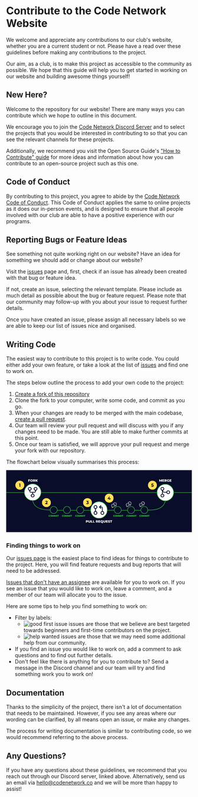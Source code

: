 # Contribute to the Code Network Website

We welcome and appreciate any contributions to our club's website, whether you are a current student or not. Please have a read over these guidelines before making any contributions to the project.

Our aim, as a club, is to make this project as accessible to the community as possible. We hope that this guide will help you to get started in working on our website and building awesome things yourself!

## New Here?

Welcome to the repository for our website! There are many ways you can contribute which we hope to outline in this document.

We  encourage you to join the [Code Network Discord Server](https://discord.gg/scXBk2j4uE) and to select the projects that you would be interested in contributing to so that you can see the relevant channels for these projects.

Additionally, we recommend you visit the Open Source Guide's ["How to Contribute" guide](https://opensource.guide/how-to-contribute/) for more ideas and information about how you can contribute to an open-source project such as this one.

## Code of Conduct

By contributing to this project, you agree to abide by the [Code Network Code of Conduct](./CODE_OF_CONDUCT.md). This Code of Conduct applies the same to online projects as it does our in-person events, and is designed to ensure that all people involved with our club are able to have a positive experience with our programs.

## Reporting Bugs or Feature Ideas

See something not quite working right on our website? Have an idea for something we should add or change about our website?

Visit the [issues](https://github.com/codenetwork/codenetwork.co/issues) page and, first, check if an issue has already been created with that bug or feature idea.

If not, create an issue, selecting the relevant template. Please include as much detail as possible about the bug or feature request. Please note that our community may follow-up with you about your issue to request further details.

Once you have created an issue, please assign all necessary labels so we are able to keep our list of issues nice and organised.

## Writing Code

The easiest way to contribute to this project is to write code. You could either add your own feature, or take a look at the list of [issues](https://github.com/codenetwork/codenetwork.co/issues) and find one to work on.

The steps below outline the process to add your own code to the project:

1. [Create a fork of this repository](https://github.com/codenetwork/codenetwork.co/fork)
2. Clone the fork to your computer, write some code, and commit as you go.
3. When your changes are ready to be merged with the main codebase, [create a pull request](https://docs.github.com/en/pull-requests/collaborating-with-pull-requests/proposing-changes-to-your-work-with-pull-requests/creating-a-pull-request).
4. Our team will review your pull request and will discuss with you if any changes need to be made. You are still able to make further commits at this point.
5. Once our team is satisfied, we will approve your pull request and merge your fork with our repository.

The flowchart below visually summarises this process:

![Code contribution flowchart](.github/assets/contributing-code.png)

### Finding things to work on

Our [issues page](https://github.com/codenetwork/codenetwork.co/issues) is the easiest place to find ideas for things to contribute to the project. Here, you will find feature requests and bug reports that will need to be addressed.

[Issues that don't have an assignee](https://github.com/codenetwork/codenetwork.co/issues?q=is%3Aissue%20state%3Aopen%20no%3Aassignee) are available for you to work on. If you see an issue that you would like to work on, leave a comment, and a member of our team will allocate you to the issue.

Here are some tips to help you find something to work on:

- Filter by labels:
    - ![good first issue](https://img.shields.io/badge/good%20first%20issue-7057ff?style=flat) issues are those that we believe are best targeted towards beginners and first-time contributors on the project.
    - ![help wanted](https://img.shields.io/badge/help%20wanted-008672?style=flat) issues are those that we may need some additional help from our community.
- If you find an issue you would like to work on, add a comment to ask questions and to find out further details.
- Don't feel like there is anything for you to contribute to? Send a message in the Discord channel and our team will try and find something work you to work on!

## Documentation

Thanks to the simplicity of the project, there isn't a lot of documentation that needs to be maintained. However, if you see any areas where our wording can be clarified, by all means open an issue, or make any changes.

The process for writing documentation is similar to contributing code, so we would recommend referring to the above process.

## Any Questions?

If you have any questions about these guidelines, we recommend that you reach out through our Discord server, linked above. Alternatively, send us an email via hello@codenetwork.co and we will be more than happy to assist!
